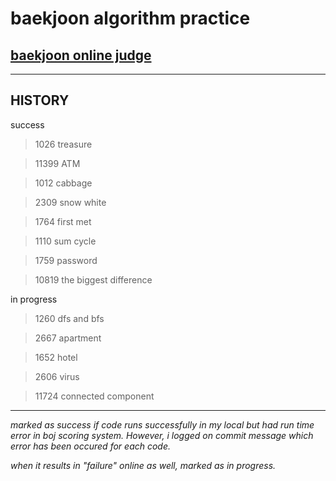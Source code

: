 # baekjoon algorithm practice

## [baekjoon online judge](https://www.acmicpc.net/)

<hr/>

## HISTORY

success

> 1026 treasure

> 11399 ATM
 
> 1012 cabbage

> 2309 snow white

> 1764 first met

> 1110 sum cycle

> 1759 password

> 10819 the biggest difference

in progress

> 1260 dfs and bfs

> 2667 apartment

> 1652 hotel

> 2606 virus

> 11724 connected component

---

*marked as success if code runs successfully in my local but had run time error in boj scoring system. However, i logged on commit message which error has been occured for each code.*

*when it results in "failure" online as well, marked as in progress.*
